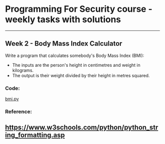 # Programming For Security course - weekly tasks with solutions
---
##  Week 2 - Body Mass Index Calculator
Write a program that calculates somebody's Body Mass Index (BMI):
* The inputs are the person's height in centimetres and weight in kilograms.
* The output  is their weight divided by their height in metres squared.

### Code: 
[bmi.py](https://github.com/kodkoder/pforcs-problem-sheet/blob/main/bmi.py)

### Reference:
https://www.w3schools.com/python/python_string_formatting.asp
---